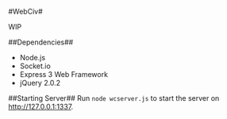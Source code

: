 #WebCiv#

WIP

##Dependencies##
* Node.js
* Socket.io
* Express 3 Web Framework
* jQuery 2.0.2

##Starting Server##
Run `node wcserver.js` to start the server on http://127.0.0.1:1337.